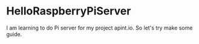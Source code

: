 # HelloRaspberryPiServer
I am learning to do Pi server for my project apint.io. So let's try make some guide.

